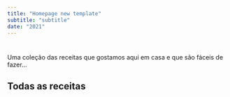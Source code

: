```yaml
---
title: "Homepage new template"
subtitle: "subtitle"
date: "2021"
---
```

# 

Uma cole&ccedil;ão das receitas que gostamos aqui em casa e que são fáceis de fazer...

## Todas as receitas